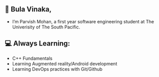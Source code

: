 ## 👋 Bula Vinaka,
-  I’m Parvish Mohan, a first year software engineering student at The Univerisity of The South Pacific.
## 💻 Always Learning:
- C++ Fundamentals
- Learning Augmented reality/Android development
- Learning DevOps practices with Git/Github




<!---
stoicsdielast/stoicsdielast is a ✨ special ✨ repository because its `README.md` (this file) appears on your GitHub profile.
You can click the Preview link to take a look at your changes.
--->
